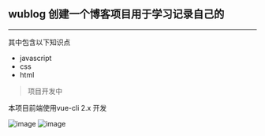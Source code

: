 ## wublog  创建一个博客项目用于学习记录自己的
 * * *
 其中包含以下知识点
 * javascript
 * css 
 * html
> 项目开发中 

本项目前端使用vue-cli 2.x 开发 

![image](https://user-images.githubusercontent.com/38801556/132498732-a6b64e1c-45aa-4187-9b81-154abd9919e1.png)
![image](https://user-images.githubusercontent.com/38801556/133232180-cfd1671a-d433-4874-b27f-42f9a89372cb.png)
